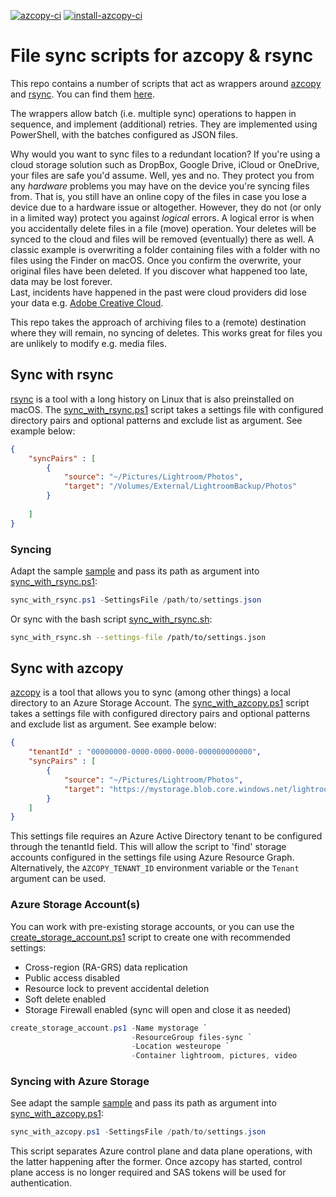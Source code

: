 [![azcopy-ci](https://github.com/geekzter/files-sync/actions/workflows/azcopy-ci.yml/badge.svg)](https://github.com/geekzter/files-sync/actions/workflows/azcopy-ci.yml)
[![install-azcopy-ci](https://github.com/geekzter/files-sync/actions/workflows/install-azcopy-ci.yml/badge.svg)](https://github.com/geekzter/files-sync/actions/workflows/install-azcopy-ci.yml)

# File sync scripts for azcopy & rsync

This repo contains a number of scripts that act as wrappers around [azcopy](https://github.com/Azure/azure-storage-azcopy) and [rsync](https://github.com/WayneD/rsync). You can find them [here](./scripts).

The wrappers allow batch (i.e. multiple sync) operations to happen in sequence, and implement (additional) retries. They are implemented using PowerShell, with the batches configured as JSON files.

Why would you want to sync files to a redundant location? If you're using a cloud storage solution such as DropBox, Google Drive, iCloud or OneDrive, your files are safe you'd assume. Well, yes and no. They protect you from any *hardware* problems you may have on the device you're syncing files from. That is, you still have an online copy of the files in case you lose a device due to a hardware issue or altogether.
However, they do not (or only in a limited way) protect you against *logical* errors. A logical error is when you accidentally delete files in a file (move) operation. Your deletes will be synced to the cloud and files will be removed (eventually) there as well. A classic example is overwriting a folder containing files with a folder with no files using the Finder on macOS. Once you confirm the overwrite, your original files have been deleted.
If you discover what happened too late, data may be lost forever.  
Last, incidents have happened in the past were cloud providers did lose your data e.g. [Adobe Creative Cloud](https://www.dpreview.com/news/8563369544/lightroom-cc-update-for-ios-ipados-permanently-deletes-photos-and-presets-for-some-users).  

This repo takes the approach of archiving files to a (remote) destination where they will remain, no syncing of deletes. This works great for files you are unlikely to modify e.g. media files.

## Sync with rsync

[rsync](https://github.com/WayneD/rsync) is a tool with a long history on Linux that is also preinstalled on macOS. The [sync_with_rsync.ps1](./scripts/sync_with_rsync.ps1) script takes a settings file with configured directory pairs and optional patterns and exclude list as argument. See example below:

```json
{
    "syncPairs" : [
        {
            "source": "~/Pictures/Lightroom/Photos",
            "target": "/Volumes/External/LightroomBackup/Photos"
        }
        
    ]
}
```

### Syncing

Adapt the sample [sample](./scripts/rsync-settings.json) and pass its path as argument into [sync_with_rsync.ps1](./scripts/sync_with_rsync.ps1):

```powershell
sync_with_rsync.ps1 -SettingsFile /path/to/settings.json
```

Or sync with the bash script [sync_with_rsync.sh](./scripts/sync_with_rsync.sh):

```bash
sync_with_rsync.sh --settings-file /path/to/settings.json
```

## Sync with azcopy 

[azcopy](https://github.com/Azure/azure-storage-azcopy) is a tool that allows you to sync (among other things) a local directory to an Azure Storage Account. The [sync_with_azcopy.ps1](./scripts/sync_with_azcopy.ps1) script takes a settings file with configured directory pairs and optional patterns and exclude list as argument. See example below:
```json
{
    "tenantId" : "00000000-0000-0000-0000-000000000000",
    "syncPairs" : [
        {
            "source": "~/Pictures/Lightroom/Photos",
            "target": "https://mystorage.blob.core.windows.net/lightroom/photos"
        }
    ]
}
```

This settings file requires an Azure Active Directory tenant to be configured through the tenantId field. This will allow the script to 'find' storage accounts configured in the settings file using Azure Resource Graph. Alternatively, the `AZCOPY_TENANT_ID` environment variable or the `Tenant` argument can be used.

### Azure Storage Account(s)

You can work with pre-existing storage accounts, or you can use the [create_storage_account.ps1](./scripts/create_storage_account.ps1) script to create one with recommended settings: 
- Cross-region (RA-GRS) data replication
- Public access disabled
- Resource lock to prevent accidental deletion
- Soft delete enabled
- Storage Firewall enabled (sync will open and close it as needed)

```powershell
create_storage_account.ps1 -Name mystorage `
                           -ResourceGroup files-sync `
                           -Location westeurope `
                           -Container lightroom, pictures, video
```

### Syncing with Azure Storage

See adapt the sample [sample](./scripts/azcopy-settings.jsonc) and pass its path as argument into [sync_with_azcopy.ps1](./scripts/sync_with_azcopy.ps1):
```powershell
sync_with_azcopy.ps1 -SettingsFile /path/to/settings.json
```
This script separates Azure control plane and data plane operations, with the latter happening after the former. Once azcopy has started, control plane access is no longer required and SAS tokens will be used for authentication.